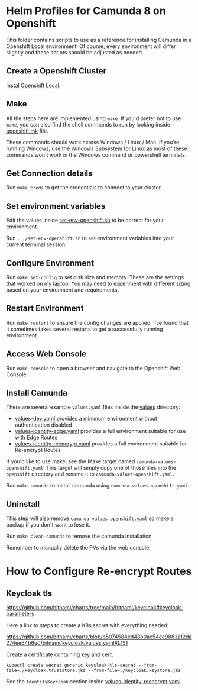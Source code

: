 # Helm Profiles for Camunda 8 on Openshift

This folder contains scripts to use as a reference for installing Camunda in a Openshift Local environment. Of course, every 
environment will differ slightly and these scripts should be adjusted as needed. 

## Create a Openshift Cluster

[Instal Openshift Local](https://developers.redhat.com/products/openshift-local/overview). 

## Make

All the steps here are implemented using `make`. If you'd prefer not to use `make`, you can also find the shell commands
to run by looking inside [openshift.mk](openshift.mk) file.

These commands should work across Windows / Linux / Mac. If you're running Windows, use the Windows Subsystem for Linux as 
most of these commands won't work in the Windows command or powershell terminals. 

## Get Connection details

Run `make creds` to get the credentials to connect to your cluster. 

## Set environment variables 

Edit the values inside [set-env-openshift.sh](set-env-openshift.sh) to be correct for your environment.

Run `. ./set-env-openshift.sh` to set environment variables into your current terminal session. 

## Configure Environment

Run `make set-config` to set disk size and memory. These are the settings that worked on my laptop. You may need to experiment with different sizing based on your environment and requirements. 

## Restart Environment

Run `make restart` to ensure the config changes are applied. I've found that it sometimes takes several restarts to get a successfully running environment. 

## Access Web Console

Run `make console` to open a browser and navigate to the Openshift Web Console. 

## Install Camunda

There are several example `values.yaml` files inside the [values](values) directory: 

- [values-dev.yaml](values/values-dev.yaml) provides a minimum environment without authentication disabled
- [values-identity-edge.yaml](values/values-identity-edge.yaml) provides a full environment suitable for use with Edge Routes
- [values-identity-reencrypt.yaml](values/values-identity-reencrypt.yaml) provides a full environment suitable for Re-encrypt Routes

If you'd like to use make, see the Make target named `camunda-values-openshift.yaml`. This target will simply copy one of those files into 
the `openshift` directory and rename it to `camunda-values-openshift.yaml`.

Run `make camunda` to install camunda using `camunda-values-openshift.yaml`. 

## Uninstall

This step will also remove `camunda-values-openshift.yaml` so make a backup if you don't want to lose it. 

Run `make clean-camunda` to remove the camunda installation. 

Remember to manually delete the PVs via the web console. 

# How to Configure Re-encrypt Routes

## Keycloak tls

https://github.com/bitnami/charts/tree/main/bitnami/keycloak#keycloak-parameters

Here a link to steps to create a K8s secret with everything needed:

https://github.com/bitnami/charts/blob/b5074584ed43b0ac54ec9883a12da274ee64b6e0/bitnami/keycloak/values.yaml#L151

Create a certificate containing key and cert:

```shell
kubectl create secret generic keycloak-tls-secret --from-file=./keycloak.truststore.jks --from-file=./keycloak.keystore.jks
```

See the `IdentityKeycloak` section inside [values-identity-reencrypt.yaml](values/values-identity-reencrypt.yaml)
